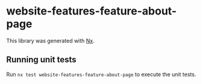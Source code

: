 # website-features-feature-about-page

This library was generated with [Nx](https://nx.dev).

## Running unit tests

Run `nx test website-features-feature-about-page` to execute the unit tests.
